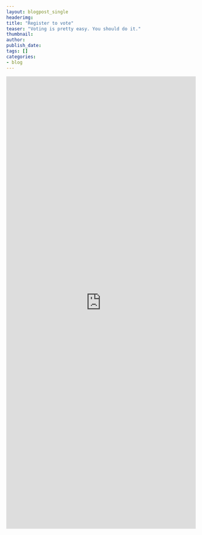 ```yaml
---
layout: blogpost_single
headerimg:
title: "Register to vote"
teaser: "Voting is pretty easy. You should do it."
thumbnail:
author:
publish_date:
tags: []
categories:
- blog
---
```

<iframe src="https://register.rockthevote.com/?partner=30141&source=iframe" width="100%" height="1200" marginheight="0" frameborder="0"></iframe>
